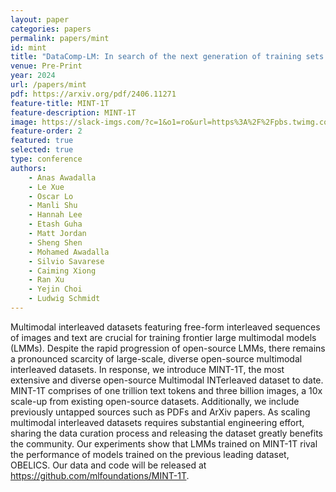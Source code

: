 ```yaml
---
layout: paper
categories: papers
permalink: papers/mint
id: mint
title: "DataComp-LM: In search of the next generation of training sets for language models"
venue: Pre-Print
year: 2024
url: /papers/mint
pdf: https://arxiv.org/pdf/2406.11271
feature-title: MINT-1T
feature-description: MINT-1T
image: https://slack-imgs.com/?c=1&o1=ro&url=https%3A%2F%2Fpbs.twimg.com%2Fmedia%2FGQU1_KIXoAAYurX.jpg%3Alarge
feature-order: 2
featured: true
selected: true
type: conference
authors:
    - Anas Awadalla
    - Le Xue
    - Oscar Lo
    - Manli Shu
    - Hannah Lee
    - Etash Guha
    - Matt Jordan
    - Sheng Shen
    - Mohamed Awadalla
    - Silvio Savarese
    - Caiming Xiong
    - Ran Xu
    - Yejin Choi
    - Ludwig Schmidt
---
```

Multimodal interleaved datasets featuring free-form interleaved sequences of images and text are crucial for training frontier large multimodal models (LMMs). Despite the rapid progression of open-source LMMs, there remains a pronounced scarcity of large-scale, diverse open-source multimodal interleaved datasets. In response, we introduce MINT-1T, the most extensive and diverse open-source Multimodal INTerleaved dataset to date. MINT-1T comprises of one trillion text tokens and three billion images, a 10x scale-up from existing open-source datasets. Additionally, we include previously untapped sources such as PDFs and ArXiv papers. As scaling multimodal interleaved datasets requires substantial engineering effort, sharing the data curation process and releasing the dataset greatly benefits the community. Our experiments show that LMMs trained on MINT-1T rival the performance of models trained on the previous leading dataset, OBELICS. Our data and code will be released at https://github.com/mlfoundations/MINT-1T.